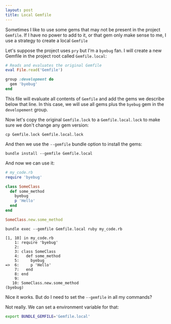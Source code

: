 ```yaml
---
layout: post
title: Local Gemfile
---
```


Sometimes I like to use some gems that may not be present in the project `Gemfile`. If I have no
power to add to it, or that gem only make sense to me, I use a strategy to create a local `Gemfile`

Let's suppose the project uses `pry` but I'm a `byebug` fan. I will create a new Gemfile
in the project root called `Gemfile.local`:

```ruby
# Reads and evaluates the original Gemfile
eval File.read('Gemfile')

group :development do
  gem 'byebug'
end
```

This file will evaluate all contents of `Gemfile` and add the gems we describe below that line.
In this case, we will use all gems plus the `byebug` gem in the `developement` group.

Now let's copy the original `Gemfile.lock` to a `Gemfile.local.lock` to make sure we don't
change any gem version:

```shell
cp Gemfile.lock Gemfile.local.lock
```

And then we use the `--gemfile` bundle option to install the gems:

```shell
bundle install --gemfile Gemfile.local
```

And now we can use it:

```ruby
# my_code.rb
require 'byebug'

class SomeClass
  def some_method
    byebug
    p 'Hello'
  end
end

SomeClass.new.some_method
```

```shell
bundle exec --gemfile Gemfile.local ruby my_code.rb

[1, 10] in my_code.rb
    1: require 'byebug'
    2:
    3: class SomeClass
    4:   def some_method
    5:     byebug
=>  6:     p 'Hello'
    7:   end
    8: end
    9:
   10: SomeClass.new.some_method
(byebug)
```


Nice it works. But do I need to set the `--gemfile` in all my commands?

Not really. We can set a environment variable for that:

```bash
export BUNDLE_GEMFILE='Gemfile.local'
```